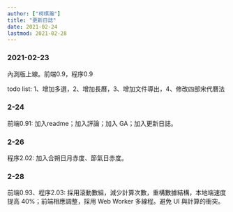 ```yaml
---
author: ["柯棋瀚"]
title: "更新日誌"
date: 2021-02-24
lastmod: 2021-02-28
---
```


### 2021-02-23

內測版上線。前端0.9，程序0.9

todo list: 1、增加多選，2、增加長曆，3、增加文件導出，4、修改四部宋代曆法

### 2-24

前端0.91: 加入readme；加入評論；加入 GA；加入更新日誌。

### 2-26

程序2.02: 加入合朔日月赤度、節氣日赤度。

### 2-28

前端0.93、程序2.03: 採用滾動數組，減少計算次數，重構數據結構，本地端速度提高 40%；前端相應調整，採用  Web Worker 多線程。避免 UI 與計算的衝突。